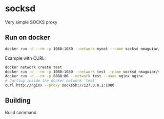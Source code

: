 # socksd

Very simple SOCKS proxy

## Run on docker

````bash
docker run -d --rm -p 1080:1080 --network mynet --name socksd nmaguiar/socksd
````

Example with CURL:

````bash
docker network create test
docker run -d --rm -p 1080:1080 --network test --name socksd nmaguiar/socksd
docker run -d --rm -p 8888:80 --network test --name nginx nginx
# Curling inside the docker network 'test'
curl http://nginx --proxy socks5h://127.0.0.1:1080
````

## Building

Build command: 

````bash
````